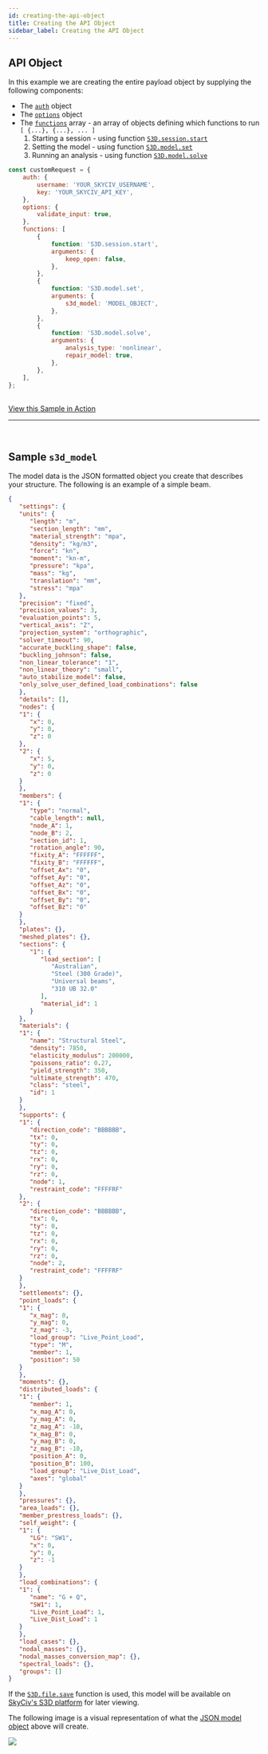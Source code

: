 ```yaml
---
id: creating-the-api-object
title: Creating the API Object
sidebar_label: Creating the API Object
---
```


## API Object

In this example we are creating the entire payload object by supplying the following components:
* The [`auth`](the-request-object#auth) object
* The [`options`](the-request-object#options) object
* The [`functions`](the-request-object#functions) array - an array of objects defining which functions to run `[ {...}, {...}, ... ]`
    1. Starting a session - using function [`S3D.session.start`](docs-S3D.session.md#s3dsessionstart)
    2. Setting the model  - using function [`S3D.model.set`](docs-S3D.model.md#s3dmodelset) 
    3. Running an analysis - using function [`S3D.model.solve`](docs-S3D.model.md#s3dmodelsolve) 

```js title="example-request-object.js"
const customRequest = {
	auth: {
		username: 'YOUR_SKYCIV_USERNAME',
		key: 'YOUR_SKYCIV_API_KEY',
	},
	options: {
		validate_input: true,
	},
	functions: [
		{
			function: 'S3D.session.start',
			arguments: {
				keep_open: false,
			},
		},
		{
			function: 'S3D.model.set',
			arguments: {
				s3d_model: 'MODEL_OBJECT',
			},
		},
		{
			function: 'S3D.model.solve',
			arguments: {
				analysis_type: 'nonlinear',
				repair_model: true,
			},
		},
	],
};

```

<br/>
<a href="https://platform.skyciv.com/api/v3?preload_function=S3D.model.solve_repair" target="_blank" class="sample-code-btn">View this Sample in Action</a>
<br/>

---

<br/>

## Sample `s3d_model`

The model data is the JSON formatted object you create that describes your structure. The following is an example of a simple beam.

```json title="s3d_model-example.json"
{
   "settings": {
   "units": {
      "length": "m",
      "section_length": "mm",
      "material_strength": "mpa",
      "density": "kg/m3",
      "force": "kn",
      "moment": "kn-m",
      "pressure": "kpa",
      "mass": "kg",
      "translation": "mm",
      "stress": "mpa"
   },
   "precision": "fixed",
   "precision_values": 3,
   "evaluation_points": 5,
   "vertical_axis": "Z",
   "projection_system": "orthographic",
   "solver_timeout": 90,
   "accurate_buckling_shape": false,
   "buckling_johnson": false,
   "non_linear_tolerance": "1",
   "non_linear_theory": "small",
   "auto_stabilize_model": false,
   "only_solve_user_defined_load_combinations": false
   },
   "details": [],
   "nodes": {
   "1": {
      "x": 0,
      "y": 0,
      "z": 0
   },
   "2": {
      "x": 5,
      "y": 0,
      "z": 0
   }
   },
   "members": {
   "1": {
      "type": "normal",
      "cable_length": null,
      "node_A": 1,
      "node_B": 2,
      "section_id": 1,
      "rotation_angle": 90,
      "fixity_A": "FFFFFF",
      "fixity_B": "FFFFFF",
      "offset_Ax": "0",
      "offset_Ay": "0",
      "offset_Az": "0",
      "offset_Bx": "0",
      "offset_By": "0",
      "offset_Bz": "0"
   }
   },
   "plates": {},
   "meshed_plates": {},
   "sections": {
      "1": {
         "load_section": [
            "Australian",
            "Steel (300 Grade)",
            "Universal beams",
            "310 UB 32.0"
         ],
         "material_id": 1
      }
   },
   "materials": {
   "1": {
      "name": "Structural Steel",
      "density": 7850,
      "elasticity_modulus": 200000,
      "poissons_ratio": 0.27,
      "yield_strength": 350,
      "ultimate_strength": 470,
      "class": "steel",
      "id": 1
   }
   },
   "supports": {
   "1": {
      "direction_code": "BBBBBB",
      "tx": 0,
      "ty": 0,
      "tz": 0,
      "rx": 0,
      "ry": 0,
      "rz": 0,
      "node": 1,
      "restraint_code": "FFFFRF"
   },
   "2": {
      "direction_code": "BBBBBB",
      "tx": 0,
      "ty": 0,
      "tz": 0,
      "rx": 0,
      "ry": 0,
      "rz": 0,
      "node": 2,
      "restraint_code": "FFFFRF"
   }
   },
   "settlements": {},
   "point_loads": {
   "1": {
      "x_mag": 0,
      "y_mag": 0,
      "z_mag": -3,
      "load_group": "Live_Point_Load",
      "type": "M",
      "member": 1,
      "position": 50
   }
   },
   "moments": {},
   "distributed_loads": {
   "1": {
      "member": 1,
      "x_mag_A": 0,
      "y_mag_A": 0,
      "z_mag_A": -10,
      "x_mag_B": 0,
      "y_mag_B": 0,
      "z_mag_B": -10,
      "position_A": 0,
      "position_B": 100,
      "load_group": "Live_Dist_Load",
      "axes": "global"
   }
   },
   "pressures": {},
   "area_loads": {},
   "member_prestress_loads": {},
   "self_weight": {
   "1": {
      "LG": "SW1",
      "x": 0,
      "y": 0,
      "z": -1
   }
   },
   "load_combinations": {
   "1": {
      "name": "G + Q",
      "SW1": 1,
      "Live_Point_Load": 1,
      "Live_Dist_Load": 1
   }
   },
   "load_cases": {},
   "nodal_masses": {},
   "nodal_masses_conversion_map": {},
   "spectral_loads": {},
   "groups": []
}
```

If the [`S3D.file.save`](docs-S3D.file.md#s3dfilesave) function is used, this model will be available on [SkyCiv's S3D platform](https://platform.skyciv.com/structural) for later viewing.

The following image is a visual representation of what the [JSON model object](#samples3dmodel) above will create.

<img src="/api-v3-docs/img/images/sample-simple-beam.png"/>
